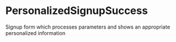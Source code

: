 PersonalizedSignupSuccess
=========================

Signup form which processes parameters and shows an appropriate personalized information
